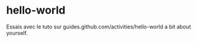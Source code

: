 # hello-world
Essais avec le tuto sur guides.github.com/activities/hello-world
a bit about yourself.

